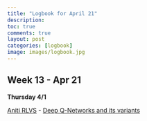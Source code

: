 ```yaml
---
title: "Logbook for April 21"
description: 
toc: true
comments: true
layout: post
categories: [logbook]
image: images/logbook.jpg
---
```




## Week 13 - Apr 21

**Thursday 4/1**

[Aniti RLVS](https://rl-vs.github.io/rlvs2021/) - [Deep Q-Networks and its variants](https://whova.com/embedded/session/rlstc_202011/1416824/?view=#)